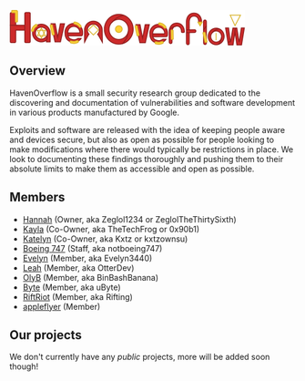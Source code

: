 ![](HOv-logo.png)

## Overview
HavenOverflow is a small security research group dedicated to the discovering and documentation of vulnerabilities and software development in various products manufactured by Google.

Exploits and software are released with the idea of keeping people aware and devices secure, but also as open as possible for people looking to make modifications where there would typically be restrictions in place. We look to documenting these findings thoroughly and pushing them to their absolute limits to make them as accessible and open as possible.

## Members
- [Hannah](https://github.com/ZeglolTheThirtySixth) (Owner, aka Zeglol1234 or ZeglolTheThirtySixth)
- [Kayla](https://github.com/TheSpiritOfTheDark) (Co-Owner, aka TheTechFrog or 0x90b1)
- [Katelyn](https://github.com/kxtzownsu) (Co-Owner, aka Kxtz or kxtzownsu)
- [Boeing 747](https://github.com/notboeing747) (Staff, aka notboeing747)
- [Evelyn](https://github.com/Evelyn3440) (Member, aka Evelyn3440)
- [Leah](https://github.com/OtterCodes101) (Member, aka OtterDev)
- [OlyB](https://github.com/binbashbanana) (Member, aka BinBashBanana)
- [Byte](https://github.com/Byteeeeeeee) (Member, aka uByte)
- [RiftRiot](https://github.com/rifting) (Member, aka Rifting)
- [appleflyer](https://github.com/appleflyerv3) (Member)

## Our projects
We don't currently have any _public_ projects, more will be added soon though!
